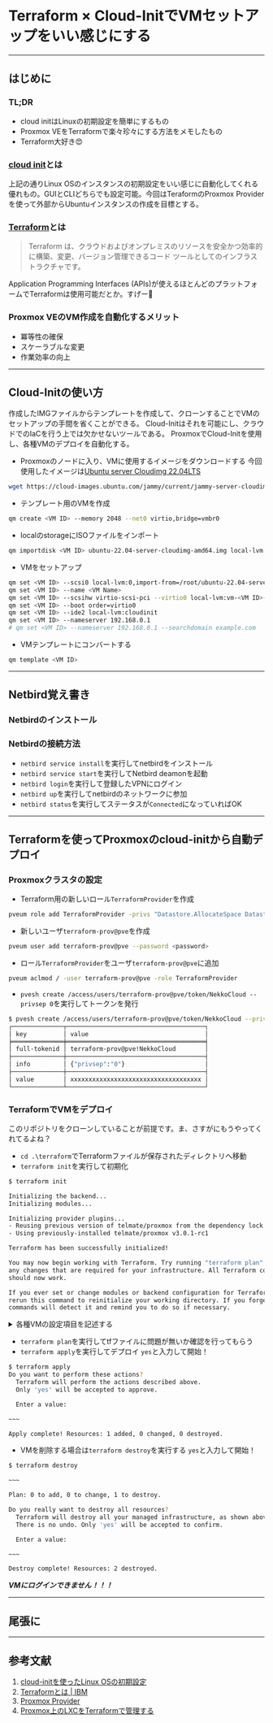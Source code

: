 # Terraform × Cloud-InitでVMセットアップをいい感じにする

---

## はじめに

### TL;DR

- cloud initはLinuxの初期設定を簡単にするもの
- Proxmox VEをTerraformで楽々珍々にする方法をメモしたもの
- Terraform大好き😍

### [cloud init][cloud-initを使ったLinux OSの初期設定]とは

上記の通りLinux OSのインスタンスの初期設定をいい感じに自動化してくれる優れもの。GUIとCLIどちらでも設定可能。今回はTeraformのProxmox Providerを使って外部からUbuntuインスタンスの作成を目標とする。

### [Terraform][Terraformとは | IBM]とは

> Terraform は、クラウドおよびオンプレミスのリソースを安全かつ効率的に構築、変更、バージョン管理できるコード ツールとしてのインフラストラクチャです。

Application Programming Interfaces (APIs)が使えるほとんどのプラットフォームでTerraformは使用可能だとか。すげー🙌

### Proxmox VEのVM作成を自動化するメリット

- 冪等性の確保
- スケーラブルな変更
- 作業効率の向上

---

## Cloud-Initの使い方

作成したIMGファイルからテンプレートを作成して、クローンすることでVMのセットアップの手間を省くことができる。
Cloud-Initはそれを可能にし、クラウドでのIaCを行う上では欠かせないツールである。
ProxmoxでCloud-Initを使用し、各種VMのデプロイを自動化する。

- Proxmoxのノードに入り、VMに使用するイメージをダウンロードする
  今回使用したイメージは[Ubuntu server Cloudimg 22.04LTS](https://cloud-images.ubuntu.com/)
  
```bash
wget https://cloud-images.ubuntu.com/jammy/current/jammy-server-cloudimg-amd64.img -O ubuntu-22.04-server-cloudimg-amd64.img
```

- テンプレート用のVMを作成

```bash
qm create <VM ID> --memory 2048 --net0 virtio,bridge=vmbr0
```

- localのstorageにISOファイルをインポート

```bash
qm importdisk <VM ID> ubuntu-22.04-server-cloudimg-amd64.img local-lvm
```

- VMをセットアップ

```bash
qm set <VM ID> --scsi0 local-lvm:0,import-from=/root/ubuntu-22.04-server-cloudimg-amd64.img
qm set <VM ID> --name <VM Name>
qm set <VM ID> --scsihw virtio-scsi-pci --virtio0 local-lvm:vm-<VM ID>-disk-0
qm set <VM ID> --boot order=virtio0
qm set <VM ID> --ide2 local-lvm:cloudinit
qm set <VM ID> --nameserver 192.168.0.1
# qm set <VM ID> --nameserver 192.168.0.1 --searchdomain example.com
```

- VMテンプレートにコンバートする

```bash
qm template <VM ID>
```

---

## Netbird覚え書き

### Netbirdのインストール

### Netbirdの接続方法

- `netbird service install`を実行してnetbirdをインストール
- `netbird service start`を実行してNetbird deamonを起動
- `netbird login`を実行して登録したVPNにログイン
- `netbird up`を実行してnetbirdのネットワークに参加
- `netbird status`を実行してステータスが`Connected`になっていればOK

---

## Terraformを使ってProxmoxのcloud-initから自動デプロイ

### Proxmoxクラスタの設定

- Terraform用の新しいロール`TerraformProvider`を作成

```bash
pveum role add TerraformProvider -privs "Datastore.AllocateSpace Datastore.Audit Pool.Allocate Sys.Audit Sys.Console Sys.Modify VM.Allocate VM.Audit VM.Clone VM.Config.CDROM VM.Config.Cloudinit VM.Config.CPU VM.Config.Disk VM.Config.HWType VM.Config.Memory VM.Config.Network VM.Config.Options VM.Migrate VM.Monitor VM.PowerMgmt SDN.Use"
```

- 新しいユーザ`terraform-prov@pve`を作成

```bash
pveum user add terraform-prov@pve --password <password>
```

- ロール`TerraformProvider`をユーザ`terraform-prov@pve`に追加

```bash
pveum aclmod / -user terraform-prov@pve -role TerraformProvider
```

- `pvesh create /access/users/terraform-prov@pve/token/NekkoCloud --privsep 0`を実行してトークンを発行

```bash
$ pvesh create /access/users/terraform-prov@pve/token/NekkoCloud --privsep 0
┌──────────────┬──────────────────────────────────────┐
│ key          │ value                                │
╞══════════════╪══════════════════════════════════════╡
│ full-tokenid │ terraform-prov@pve!NekkoCloud        │
├──────────────┼──────────────────────────────────────┤
│ info         │ {"privsep":"0"}                      │
├──────────────┼──────────────────────────────────────┤
│ value        │ xxxxxxxxxxxxxxxxxxxxxxxxxxxxxxxxxxxx │
└──────────────┴──────────────────────────────────────┘
```

### TerraformでVMをデプロイ

このリポジトリをクローンしていることが前提です。ま、さすがにもうやってくれてるよね？

- `cd .\terraform`でTerraformファイルが保存されたディレクトリへ移動
- `terraform init`を実行して初期化

```bash
$ terraform init

Initializing the backend...
Initializing modules...

Initializing provider plugins...
- Reusing previous version of telmate/proxmox from the dependency lock file
- Using previously-installed telmate/proxmox v3.0.1-rc1

Terraform has been successfully initialized!

You may now begin working with Terraform. Try running "terraform plan" to see
any changes that are required for your infrastructure. All Terraform commands
should now work.

If you ever set or change modules or backend configuration for Terraform,
rerun this command to reinitialize your working directory. If you forget, other
commands will detect it and remind you to do so if necessary.
```

<details>
<summary>各種VMの設定項目を記述する</summary>

  - `backend.tf`の`local`にあるVMリソースの項目を適宜設定する
    - `vm_name-0`: Cloud-Initで事前に作成したVMテンプレートの名前
    - `vmid-0`: Proxmox VMID
    - `clone-0`: Proxmoxクラスター上にデプロイされるVMの数
    - `cores-0`: VMのコア数（デフォルトは1）
    - `memory-0`: VMのメモリ数（デフォルトは2048MB）
    - `disk_size-0`: VMのストレージ（デフォルトは2252MB）
  - その他秘匿性の高い情報は`terraform.tfvars`を各自作成し、`terraform.tfvars.template`を参考に内容を記述すること

</details>

- `terraform plan`を実行してtfファイルに問題が無いか確認を行ってもらう
- `terraform apply`を実行してデプロイ
  `yes`と入力して開始！

```bash
$ terraform apply
Do you want to perform these actions?
  Terraform will perform the actions described above.
  Only 'yes' will be accepted to approve.

  Enter a value: 

~~~

Apply complete! Resources: 1 added, 0 changed, 0 destroyed.
```

- VMを削除する場合は`terraform destroy`を実行する
  `yes`と入力して開始！

```bash
$ terraform destroy

~~~

Plan: 0 to add, 0 to change, 1 to destroy.

Do you really want to destroy all resources?
  Terraform will destroy all your managed infrastructure, as shown above.
  There is no undo. Only 'yes' will be accepted to confirm.

  Enter a value:

~~~

Destroy complete! Resources: 2 destroyed.
```

***VMにログインできません！！！***

---

## 尾張に

---

## 参考文献

1. [cloud-initを使ったLinux OSの初期設定]
2. [Terraformとは | IBM]
3. [Proxmox Provider]
4. [Proxmox上のLXCをTerraformで管理する]

[cloud-initを使ったLinux OSの初期設定]: https://qiita.com/yamada-hakase/items/40fa2cbb5ed669aaa85b
[Terraformとは | IBM]: https://www.ibm.com/jp-ja/topics/terraform
[Proxmox Provider]: https://registry.terraform.io/providers/Telmate/proxmox/latest/docs
[Proxmox上のLXCをTerraformで管理する]: https://zenn.dev/bootjp/articles/692e8058e346b6

